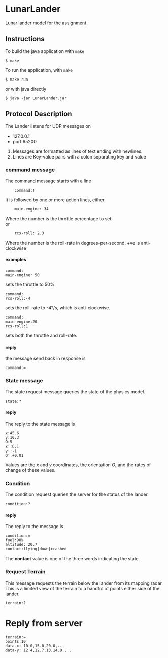 # LunarLander
Lunar lander model for the assignment

## Instructions

To build the java application with `make`
```shell-session
$ make
```

To run the application, with `make`
```shell-session
$ make run
```
or with java directly
```shell-session
$ java -jar LunarLander.jar
```

## Protocol Description
The Lander listens for UDP messages on 

+ 127.0.0.1
+ port 65200


1. Messages are formatted as lines of text ending with newlines.
2. Lines are Key-value pairs with a colon separating key and value

### command message
The command message starts with a line 

        command:!

It is followed by one or more action lines, either 

        main-engine: 34

Where the number is the throttle percentage to set  
or  

        rcs-roll: 2.3

Where the number is the roll-rate in degrees-per-second, +ve is anti-clockwise

#### examples
```
command:
main-engine: 50
```
sets the throttle to 50%

```
command:
rcs-roll:-4
```
sets the roll-rate to -4°/s, which is anti-clockwise.

```
command:
main-engine:20
rcs-roll:1
```
sets both the throttle and roll-rate.

#### reply
the message send back in response is

```
command:=
```

### State message
The state request message queries the state of the physics model.

```
state:?
```

#### reply
The reply to the state message is
```state:=
x:45.6
y:10.3
O:5
x':0.1
y':-1
O':+0.01
```
Values are the _x_ and _y_ coordinates, the orientation _O_, and the rates of
change of these values.

### Condition
The condition request queries the server for the status of the lander.
```
condition:?
```

#### reply
The reply to the message is
```
condition:=
fuel:98%
altitude: 20.7
contact:flying|down|crashed
```
The __contact__ value is one of the three words indicating the state.

### Request Terrain 
This message requests the terrain below the lander from
its mapping radar.  This is a limited view of the terrain to a handful of
points either side of the lander.
```
terrain:?
```

# Reply from server
```
terrain:=
points:10
data-x: 10.0,15.0,20.0,...
data-y: 12.4,12.7,13,14.0,...
```
